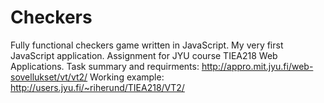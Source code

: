 # Checkers

Fully functional checkers game written in JavaScript. My very first JavaScript application. Assignment for JYU course TIEA218 Web Applications. Task summary and requirments: http://appro.mit.jyu.fi/web-sovellukset/vt/vt2/ Working example: http://users.jyu.fi/~riherund/TIEA218/VT2/